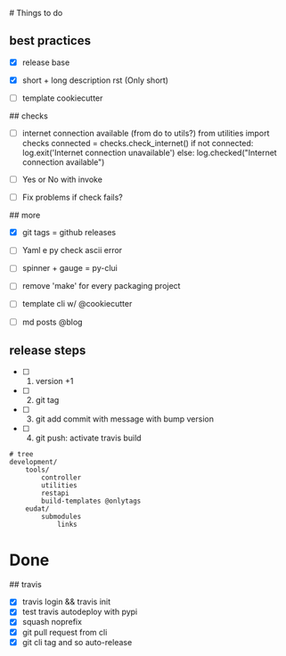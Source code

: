 
# Things to do


## best practices

- [x] release base
- [x] short + long description rst (Only short)
- [ ] template cookiecutter


## checks

- [ ] internet connection available (from do to utils?)
from utilities import checks
connected = checks.check_internet()
if not connected:
    log.exit('Internet connection unavailable')
else:
    log.checked("Internet connection available")
- [ ] Yes or No with invoke
- [ ] Fix problems if check fails?


## more

- [x] git tags = github releases
- [ ] Yaml e py check ascii error
- [ ] spinner + gauge = py-clui
- [ ] remove 'make' for every packaging project
- [ ] template cli w/ @cookiecutter
- [ ] md posts @blog


## release steps

- [ ] 1. version +1
- [ ] 2. git tag
- [ ] 3. git add commit with message with bump version
- [ ] 4. git push: activate travis build


```
# tree
development/
    tools/
        controller
        utilities
        restapi
        build-templates @onlytags
    eudat/
        submodules
            links
```


# Done


## travis

- [x] travis login && travis init
- [x] test travis autodeploy with pypi
- [x] squash noprefix
- [x] git pull request from cli
- [x] git cli tag and so auto-release
